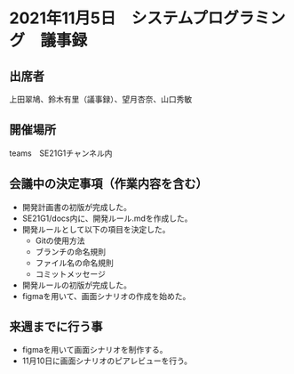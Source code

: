 # 2021年11月5日　システムプログラミング　議事録

## 出席者
上田翠鳩、鈴木有里（議事録）、望月杏奈、山口秀敏

## 開催場所
teams　SE21G1チャンネル内

## 会議中の決定事項（作業内容を含む）
- 開発計画書の初版が完成した。
- SE21G1/docs内に、開発ルール.mdを作成した。
- 開発ルールとして以下の項目を決定した。
  - Gitの使用方法
  - ブランチの命名規則
  - ファイル名の命名規則
  - コミットメッセージ
- 開発ルールの初版が完成した。
- figmaを用いて、画面シナリオの作成を始めた。

## 来週までに行う事
- figmaを用いて画面シナリオを制作する。
- 11月10日に画面シナリオのピアレビューを行う。